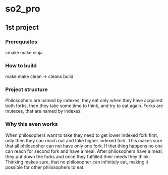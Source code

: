 # so2_pro

## 1st project

### Prerequsites

cmake make ninja

### How to build 
make
make clean -> cleans build

### Project structure
Philosophers are named by indexes, they eat only when they have acquired both forks, then they take some time to think, and try to eat again.
Forks are mutexes, that are named by indexes.

### Why this even works
When philosophers want to take they need to get lower indexed fork first, only then they can reach out and take higher indexed fork. This makes sure that all philosopher can not have only one fork. If that thing happens no one can reach for second fork and have a meal.
After philosophers have a meal, they put down the forks and once they fulfilled their needs they think. Thinking makes sure, that no philosopher can infinitely eat, making it possible for other philosophers to eat.
